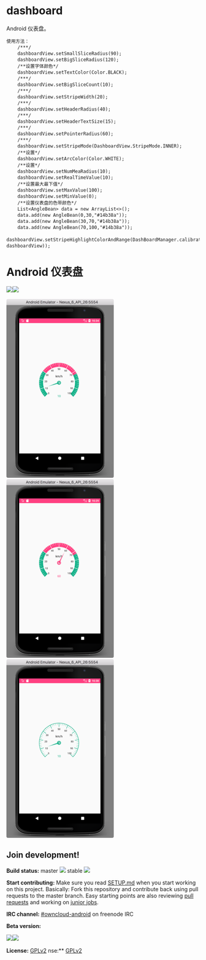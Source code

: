 # dashboard
Android 仪表盘。

    使用方法：
        /***/
        dashboardView.setSmallSliceRadius(90);
        dashboardView.setBigSliceRadius(120);
        /**设置字体颜色*/
        dashboardView.setTextColor(Color.BLACK);
        /***/
        dashboardView.setBigSliceCount(10);
        /***/
        dashboardView.setStripeWidth(20);
        /***/
        dashboardView.setHeaderRadius(40);
        /***/
        dashboardView.setHeaderTextSize(15);
        /***/
        dashboardView.setPointerRadius(60);
        /***/
        dashboardView.setStripeMode(DashboardView.StripeMode.INNER);
        /**设置*/
        dashboardView.setArcColor(Color.WHITE);
        /**设置*/
        dashboardView.setNumMeaRadius(10);
        dashboardView.setRealTimeValue(10);
        /**设置最大最下值*/
        dashboardView.setMaxValue(100);
        dashboardView.setMinValue(0);
        /**设置仪表盘的色带颜色*/
        List<AngleBean> data = new ArrayList<>();
        data.add(new AngleBean(0,30,"#14b38a"));
        data.add(new AngleBean(30,70,"#14b38a"));
        data.add(new AngleBean(70,100,"#14b38a"));
        dashboardView.setStripeHighlightColorAndRange(DashBoardManager.calibration2Angle(data, dashboardView));


# Android 仪表盘

<a href="https://play.google.com/store/apps/details?id=com.owncloud.android"><img src="https://play.google.com/intl/en_us/badges/images/generic/en_badge_web_generic.png" height="75"></a><a href="https://f-droid.org/packages/com.owncloud.android/"><img src="https://f-droid.org/badge/get-it-on.png" height="75"></a>

<img src="readme_resources/1.png" width="280" height="466"/> <img src="readme_resources/2.png" width="280" height="466"/> <img src="readme_resources/s3.png" width="280" height="466"/>

## Join development!

**Build status:** master ![](https://api.travis-ci.org/owncloud/android.svg?branch=master) stable ![](https://api.travis-ci.org/owncloud/android.svg?branch=stable)

**Start contributing:** Make sure you read [SETUP.md](https://github.com/owncloud/android/blob/master/SETUP.md) when you start working on this project. Basically: Fork this repository and contribute back using pull requests to the master branch.
Easy starting points are also reviewing [pull requests](https://github.com/owncloud/android/pulls) and working on [junior jobs](https://github.com/owncloud/android/issues?q=is%3Aopen+is%3Aissue+label%3A%22Junior+Job%22).

**IRC channel:** [#owncloud-android](https://webchat.freenode.net/?channels=owncloud-android) on freenode IRC

**Beta version:**

<a href="https://play.google.com/store/apps/details?id=com.owncloud.android.beta"><img src="https://play.google.com/intl/en_us/badges/images/generic/en_badge_web_generic.png" height="75"></a><a href="https://f-droid.org/packages/com.owncloud.android.beta/"><img src="https://f-droid.org/badge/get-it-on.png" height="75"></a>

**License:** [GPLv2](https://github.com/owncloud/android/blob/master/LICENSE.txt)
nse:** [GPLv2](https://github.com/owncloud/android/blob/master/LICENSE.txt)